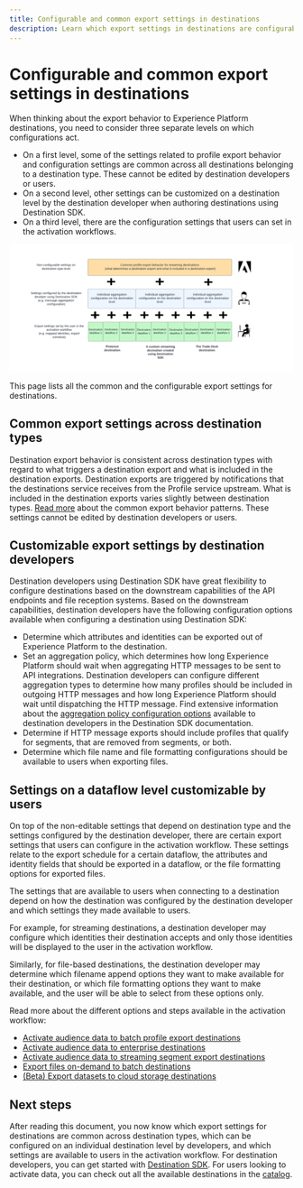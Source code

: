 ```yaml
---
title: Configurable and common export settings in destinations
description: Learn which export settings in destinations are configurable on a destination level and which are fixed and cannot be edited.
---
```

# Configurable and common export settings in destinations

When thinking about the export behavior to Experience Platform destinations, you need to consider three separate levels on which configurations act.

* On a first level, some of the settings related to profile export behavior and configuration settings are common across all destinations belonging to a destination type. These cannot be edited by destination developers or users.
* On a second level, other settings can be customized on a destination level by the destination developer when authoring destinations using Destination SDK. 
* On a third level, there are the configuration settings that users can set in the activation workflows.

![Diagram showing the interplay between common and configurable export settings for destinations](/help/destinations/assets/how-destinations-work/profile-export-behavior-diagram.png)

This page lists all the common and the configurable export settings for destinations.

## Common export settings across destination types

Destination export behavior is consistent across destination types with regard to what triggers a destination export and what is included in the destination exports. Destination exports are triggered by notifications that the destinations service receives from the Profile service upstream. What is included in the destination exports varies slightly between destination types. [Read more](/help/destinations/how-destinations-work/profile-export-behavior.md) about the common export behavior patterns. These settings cannot be edited by destination developers or users.

## Customizable export settings by destination developers

Destination developers using Destination SDK have great flexibility to configure destinations based on the downstream capabilities of the API endpoints and file reception systems. Based on the downstream capabilities, destination developers have the following configuration options available when configuring a destination using Destination SDK:

* Determine which attributes and identities can be exported out of Experience Platform to the destination.
* Set an aggregation policy, which determines how long Experience Platform should wait when aggregating HTTP messages to be sent to API integrations. Destination developers can configure different aggregation types to determine how many profiles should be included in outgoing HTTP messages and how long Experience Platform should wait until dispatching the HTTP message. Find extensive information about the [aggregation policy configuration options](/help/destinations/destination-sdk/destination-configuration.md#aggregation) available to destination developers in the Destination SDK documentation.
* Determine if HTTP message exports should include profiles that qualify for segments, that are removed from segments, or both.
* Determine which file name and file formatting configurations should be available to users when exporting files.

## Settings on a dataflow level customizable by users 

On top of the non-editable settings that depend on destination type and the settings configured by the destination developer, there are certain export settings that users can configure in the activation workflow. These settings relate to the export schedule for a certain dataflow, the attributes and identity fields that should be exported in a dataflow, or the file formatting options for exported files.

The settings that are available to users when connecting to a destination depend on how the destination was configured by the destination developer and which settings they made available to users.

For example, for streaming destinations, a destination developer may configure which identities their destination accepts and only those identities will be displayed to the user in the activation workflow. 

Similarly, for file-based destinations, the destination developer may determine which filename append options they want to make available for their destination, or which file formatting options they want to make available, and the user will be able to select from these options only.

Read more about the different options and steps available in the activation workflow:

* [Activate audience data to batch profile export destinations](/help/destinations/ui/activate-batch-profile-destinations.md)
* [Activate audience data to enterprise destinations](/help/destinations/ui/activate-streaming-profile-destinations.md)
* [Activate audience data to streaming segment export destinations](/help/destinations/ui/activate-segment-streaming-destinations.md)
* [Export files on-demand to batch destinations](/help/destinations/ui/export-file-now.md)
* [(Beta) Export datasets to cloud storage destinations](/help/destinations/ui/export-datasets.md)


## Next steps

After reading this document, you now know which export settings for destinations are common across destination types, which can be configured on an individual destination level by developers, and which settings are available to users in the activation workflow. For destination developers, you can get started with [Destination SDK](/help/destinations/destination-sdk/overview.md). For users looking to activate data, you can check out all the available destinations in the [catalog](/help/destinations/catalog/overview.md).